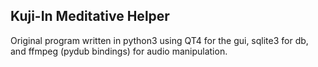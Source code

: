 ## Kuji-In Meditative Helper
Original program written in python3 using QT4 for the gui, sqlite3 for db, and ffmpeg (pydub bindings) for audio manipulation.
